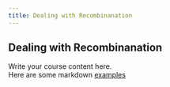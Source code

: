 ```yaml
---
title: Dealing with Recombinanation
---
```


## Dealing with Recombinanation


Write your course content here.
<br> Here are some markdown [examples](https://course-in-a-box.p2pu.org/modules/content/markdown-and-media/)
